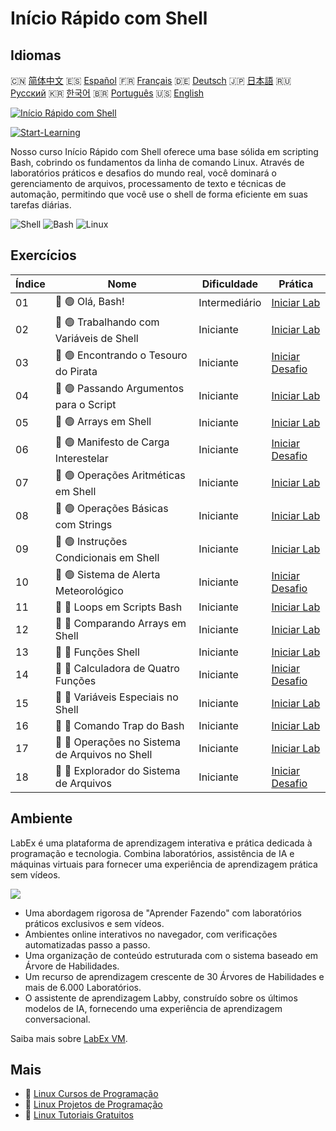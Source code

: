 # Início Rápido com Shell

## Idiomas

🇨🇳 [简体中文](README_zh.md) 🇪🇸 [Español](README_es.md) 🇫🇷 [Français](README_fr.md) 🇩🇪 [Deutsch](README_de.md) 🇯🇵 [日本語](README_ja.md) 🇷🇺 [Русский](README_ru.md) 🇰🇷 [한국어](README_ko.md) 🇧🇷 [Português](README_pt.md) 🇺🇸 [English](README.md) 

[![Início Rápido com Shell](https://cover-creator.labex.io/quick-start-with-shell.png?lang=pt)](https://labex.io/pt/courses/quick-start-with-shell)

[![Start-Learning](https://img.shields.io/badge/Start-Learning-whitesmoke?style=for-the-badge)](https://labex.io/pt/courses/quick-start-with-shell)

Nosso curso Início Rápido com Shell oferece uma base sólida em scripting Bash, cobrindo os fundamentos da linha de comando Linux. Através de laboratórios práticos e desafios do mundo real, você dominará o gerenciamento de arquivos, processamento de texto e técnicas de automação, permitindo que você use o shell de forma eficiente em suas tarefas diárias.

![Shell](https://img.shields.io/badge/Shell-whitesmoke?style=for-the-badge&logo=shell)
![Bash](https://img.shields.io/badge/Bash-whitesmoke?style=for-the-badge&logo=bash)
![Linux](https://img.shields.io/badge/Linux-whitesmoke?style=for-the-badge&logo=linux)


## Exercícios

|   Índice | Nome                                            | Dificuldade   | Prática                                                                                                                |
|----------|-------------------------------------------------|---------------|------------------------------------------------------------------------------------------------------------------------|
|       01 | 📖 🟢 Olá, Bash!                                | Intermediário | <a target='_blank' href='https://labex.io/pt/tutorials/linux-hello-bash-388809'>Iniciar Lab</a>                        |
|       02 | 📖 🟢 Trabalhando com Variáveis de Shell        | Iniciante     | <a target='_blank' href='https://labex.io/pt/tutorials/shell-working-with-shell-variables-388810'>Iniciar Lab</a>      |
|       03 | 🎯 🟢 Encontrando o Tesouro do Pirata           | Iniciante     | <a target='_blank' href='https://labex.io/pt/tutorials/shell-finding-the-pirate-s-treasure-388807'>Iniciar Desafio</a> |
|       04 | 📖 🟢 Passando Argumentos para o Script         | Iniciante     | <a target='_blank' href='https://labex.io/pt/tutorials/shell-passing-arguments-to-the-script-388811'>Iniciar Lab</a>   |
|       05 | 📖 🟢 Arrays em Shell                           | Iniciante     | <a target='_blank' href='https://labex.io/pt/tutorials/shell-shell-arrays-388812'>Iniciar Lab</a>                      |
|       06 | 🎯 🟢 Manifesto de Carga Interestelar           | Iniciante     | <a target='_blank' href='https://labex.io/pt/tutorials/shell-interstellar-cargo-manifest-388869'>Iniciar Desafio</a>   |
|       07 | 📖 🟢 Operações Aritméticas em Shell            | Iniciante     | <a target='_blank' href='https://labex.io/pt/tutorials/shell-arithmetic-operations-in-shell-388813'>Iniciar Lab</a>    |
|       08 | 📖 🟢 Operações Básicas com Strings             | Iniciante     | <a target='_blank' href='https://labex.io/pt/tutorials/shell-basic-string-operations-388814'>Iniciar Lab</a>           |
|       09 | 📖 🟢 Instruções Condicionais em Shell          | Iniciante     | <a target='_blank' href='https://labex.io/pt/tutorials/linux-conditional-statements-in-shell-388815'>Iniciar Lab</a>   |
|       10 | 🎯 🟢 Sistema de Alerta Meteorológico           | Iniciante     | <a target='_blank' href='https://labex.io/pt/tutorials/shell-weather-advisory-system-388885'>Iniciar Desafio</a>       |
|       11 | 📖 🔵 Loops em Scripts Bash                     | Iniciante     | <a target='_blank' href='https://labex.io/pt/tutorials/shell-bash-scripting-loops-388816'>Iniciar Lab</a>              |
|       12 | 📖 🔵 Comparando Arrays em Shell                | Iniciante     | <a target='_blank' href='https://labex.io/pt/tutorials/shell-comparing-arrays-in-shell-388817'>Iniciar Lab</a>         |
|       13 | 📖 🔵 Funções Shell                             | Iniciante     | <a target='_blank' href='https://labex.io/pt/tutorials/shell-shell-functions-388818'>Iniciar Lab</a>                   |
|       14 | 🎯 🔵 Calculadora de Quatro Funções             | Iniciante     | <a target='_blank' href='https://labex.io/pt/tutorials/shell-four-function-calculator-388893'>Iniciar Desafio</a>      |
|       15 | 📖 🔵 Variáveis Especiais no Shell              | Iniciante     | <a target='_blank' href='https://labex.io/pt/tutorials/shell-special-variables-in-shell-388819'>Iniciar Lab</a>        |
|       16 | 📖 🔵 Comando Trap do Bash                      | Iniciante     | <a target='_blank' href='https://labex.io/pt/tutorials/linux-bash-trap-command-388820'>Iniciar Lab</a>                 |
|       17 | 📖 🔵 Operações no Sistema de Arquivos no Shell | Iniciante     | <a target='_blank' href='https://labex.io/pt/tutorials/shell-file-system-operations-in-shell-388821'>Iniciar Lab</a>   |
|       18 | 🎯 🔵 Explorador do Sistema de Arquivos         | Iniciante     | <a target='_blank' href='https://labex.io/pt/tutorials/shell-file-system-explorer-388898'>Iniciar Desafio</a>          |

## Ambiente

LabEx é uma plataforma de aprendizagem interativa e prática dedicada à programação e tecnologia. Combina laboratórios, assistência de IA e máquinas virtuais para fornecer uma experiência de aprendizagem prática sem vídeos.

![](https://tutorial-screenshot.getvm.io/images/vm-1725247253.png)

- Uma abordagem rigorosa de "Aprender Fazendo" com laboratórios práticos exclusivos e sem vídeos.
- Ambientes online interativos no navegador, com verificações automatizadas passo a passo.
- Uma organização de conteúdo estruturada com o sistema baseado em Árvore de Habilidades.
- Um recurso de aprendizagem crescente de 30 Árvores de Habilidades e mais de 6.000 Laboratórios.
- O assistente de aprendizagem Labby, construído sobre os últimos modelos de IA, fornecendo uma experiência de aprendizagem conversacional.

Saiba mais sobre [LabEx VM](https://support.labex.io/using-labex/virtual-machine).

## Mais

- 🔗 [Linux Cursos de Programação](https://github.com/labex-labs/awesome-programming-courses)
- 🔗 [Linux Projetos de Programação](https://github.com/labex-labs/awesome-programming-projects)
- 🔗 [Linux Tutoriais Gratuitos](https://github.com/labex-labs/linux-free-tutorials)

